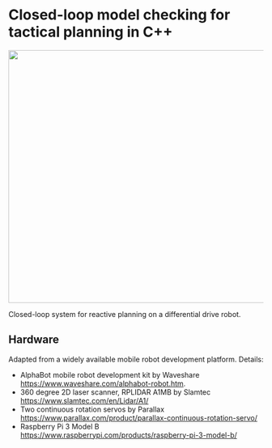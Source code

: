 # Closed-loop model checking for tactical planning in C++

<img src="https://github.com/possibilia/mcplanner/blob/main/robot.jpg" width="550" height="500">

Closed-loop system for reactive planning on a differential drive robot. 

## Hardware 

Adapted from a widely available mobile robot development platform. Details:

- AlphaBot mobile robot development kit by Waveshare https://www.waveshare.com/alphabot-robot.htm. 
- 360 degree 2D laser scanner, RPLIDAR A1MB by Slamtec https://www.slamtec.com/en/Lidar/A1/
- Two continuous rotation servos by Parallax https://www.parallax.com/product/parallax-continuous-rotation-servo/
- Raspberry Pi 3 Model B https://www.raspberrypi.com/products/raspberry-pi-3-model-b/
